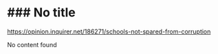 # ### No title

https://opinion.inquirer.net/186271/schools-not-spared-from-corruption



No content found